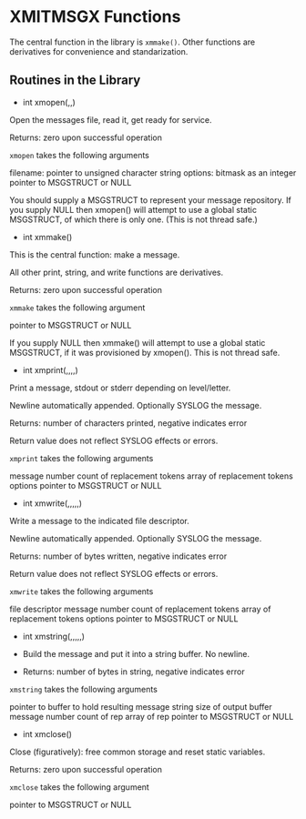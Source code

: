 # XMITMSGX Functions

The central function in the library is `xmmake()`.
Other functions are derivatives for convenience and standarization.

## Routines in the Library

* int xmopen(,,)

Open the messages file, read it, get ready for service.

Returns: zero upon successful operation

`xmopen` takes the following arguments

filename: pointer to unsigned character string
options: bitmask as an integer
pointer to MSGSTRUCT or NULL

You should supply a MSGSTRUCT to represent your message repository.
If you supply NULL then xmopen() will attempt to use a global static
MSGSTRUCT, of which there is only one. (This is not thread safe.)

* int xmmake()

This is the central function: make a message.

All other print, string, and write functions are derivatives.

Returns: zero upon successful operation

`xmmake` takes the following argument

pointer to MSGSTRUCT or NULL

If you supply NULL then xmmake() will attempt to use a global static
MSGSTRUCT, if it was provisioned by xmopen(). This is not thread safe.

* int xmprint(,,,,)

Print a message, stdout or stderr depending on level/letter.

Newline automatically appended. Optionally SYSLOG the message.

Returns: number of characters printed, negative indicates error

Return value does not reflect SYSLOG effects or errors.

`xmprint` takes the following arguments

message number
count of replacement tokens
array of replacement tokens
options
pointer to MSGSTRUCT or NULL

* int xmwrite(,,,,,)

Write a message to the indicated file descriptor.

Newline automatically appended. Optionally SYSLOG the message.

Returns: number of bytes written, negative indicates error

Return value does not reflect SYSLOG effects or errors.

`xmwrite` takes the following arguments

file descriptor
message number
count of replacement tokens
array of replacement tokens
options
pointer to MSGSTRUCT or NULL

* int xmstring(,,,,,)

 * Build the message and put it into a string buffer. No newline.
 * Returns: number of bytes in string, negative indicates error

`xmstring` takes the following arguments

pointer to buffer to hold resulting message string
size of output buffer
message number
count of rep
array of rep
pointer to MSGSTRUCT or NULL

* int xmclose()

Close (figuratively): free common storage and reset static variables.

Returns: zero upon successful operation

`xmclose` takes the following argument

pointer to MSGSTRUCT or NULL


